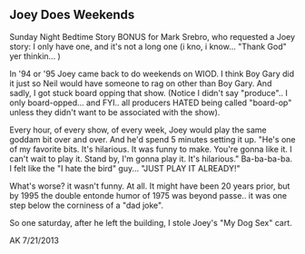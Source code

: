 ﻿## Joey Does Weekends

Sunday Night Bedtime Story BONUS for Mark Srebro, who requested a Joey story: I only have one, and it's not a long one (i kno, i know... "Thank God" yer thinkin... )

In '94 or '95 Joey came back to do weekends on WIOD. I think Boy Gary did it just so Neil would have someone to rag on other than Boy Gary. And sadly, I got stuck board opping that show. (Notice I didn't say "produce".. I only board-opped... and FYI.. all producers HATED being called "board-op" unless they didn't want to be associated with the show).

Every hour, of every show, of every week, Joey would play the same goddam bit over and over. And he'd spend 5 minutes setting it up. "He's one of my favorite bits. It's hilarious. It was funny to make. You're gonna like it. I can't wait to play it. Stand by, I'm gonna play it. It's hilarious." Ba-ba-ba-ba. I felt like the "I hate the bird" guy... "JUST PLAY IT ALREADY!"

What's worse? it wasn't funny. At all. It might have been 20 years prior, but by 1995 the double entonde humor of 1975 was beyond passe.. it was one step below the corniness of a "dad joke".

So one saturday, after he left the building, I stole Joey's "My Dog Sex" cart.

AK 7/21/2013
